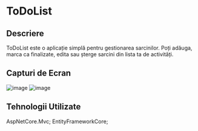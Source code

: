 # ToDoList

## Descriere

ToDoList este o aplicație simplă pentru gestionarea sarcinilor. Poți adăuga, marca ca finalizate, edita sau șterge sarcini din lista ta de activități.

## Capturi de Ecran

![image](https://github.com/Maxim-M-M/ToDoListApp/assets/72410207/37ab2588-1a5b-4ae7-9edb-08bcccef82d6)
![image](https://github.com/Maxim-M-M/ToDoListApp/assets/72410207/9fb50467-9ea2-4ae7-8720-25bbaa8e4122)


## Tehnologii Utilizate

AspNetCore.Mvc;
EntityFrameworkCore;



